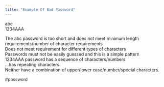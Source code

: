 ```yaml
---
title: "Example Of Bad Password"
---
```

abc  
1234AAA  
  
The abc password is too short and does not meet minimum length  
requirements/number of character requirements  
Does not meet requirement for different types of characters  
Passwords must not be easily guessed and this is a simple pattern  
1234AAA password has a sequence of characters/numbers  
...has repeating characters  
Neither have a combination of upper/lower case/number/special characters.

#password